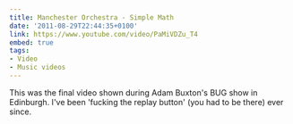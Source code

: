 ```yaml
---
title: Manchester Orchestra - Simple Math
date: '2011-08-29T22:44:35+0100'
link: https://www.youtube.com/video/PaMiVDZu_T4
embed: true
tags:
- Video
- Music videos
---
```

This was the final video shown during Adam Buxton's BUG show in Edinburgh. I've been 'fucking the replay button' (you had to be there) ever since.
